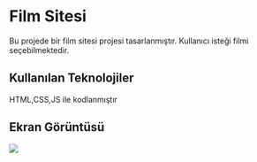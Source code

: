  <h1>Film Sitesi </h1>

 Bu projede bir film sitesi projesi tasarlanmıştır. Kullanıcı isteği filmi seçebilmektedir.

  <h2> Kullanılan Teknolojiler </h2>

  HTML,CSS,JS ile kodlanmıştır

   <h2> Ekran Görüntüsü  </h2>

  ![](film%20gif.gif)
